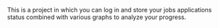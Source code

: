 This is a project in which you can log in and store your jobs applications status combined with various graphs to analyze your progress.
